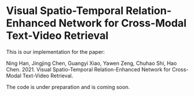 # Visual Spatio-Temporal Relation-Enhanced Network for Cross-Modal Text-Video Retrieval

This is our implementation for the paper:

Ning Han, Jingjing Chen, Guangyi Xiao, Yawen Zeng, Chuhao Shi, Hao Chen. 2021. Visual Spatio-Temporal Relation-Enhanced Network for Cross-Modal Text-Video Retrieval. 

The code is under preparation and is coming soon.
